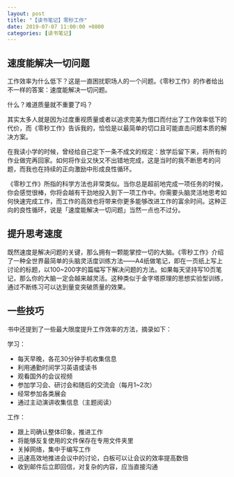 ```yaml
---
layout: post
title: "【读书笔记】零秒工作"
date: 2019-07-07 11:00:00 +0800
categories: [读书笔记]
---
```


## 速度能解决一切问题

工作效率为什么低下？这是一直困扰职场人的一个问题。《零秒工作》的作者给出不一样的答案：速度能解决一切问题。

什么？难道质量就不重要了吗？

其实太多人就是因为过度重视质量或者以追求完美为借口而付出了工作效率低下的代价，而《零秒工作》告诉我的，恰恰是以最简单的切口且可能直击问题本质的解决方案。

在我读小学的时候，曾经给自己定下一条不成文的规定：放学后留下来，将所有的作业做完再回家。如何将作业又快又不出错地完成，这是当时的我不断思考的问题，而我也在持续的正向激励中形成良性循环。

《零秒工作》所指的科学方法也非常类似。当你总是超前地完成一项任务的时候，你会感觉很棒，你将会越有干劲地投入到下一项工作中。你需要头脑灵活地思考如何快速完成工作，而工作的高效也将带来你更多能够改进工作的富余时间。这种正向的良性循环，说是「速度能解决一切问题」当然一点也不过分。

## 提升思考速度

既然速度是解决问题的关键，那么拥有一颗能掌控一切的大脑。《零秒工作》介绍了一种全世界最简单的头脑灵活度训练方法——A4纸做笔记，即在一页纸上写上讨论的标题，以100~200字的篇幅写下解决问题的方法。如果每天坚持写10页笔记，那么你的大脑一定会越来越灵活。这种类似于金字塔原理的思想实验型训练，通过不断练习可以达到量变突破质量的效果。

## 一些技巧

书中还提到了一些最大限度提升工作效率的方法，摘录如下：

学习：

* 每天早晚，各花30分钟手机收集信息
* 利用通勤时间学习英语或读书
* 观看国外的会议视频
* 参加学习会、研讨会和随后的交流会（每月1~2次）
* 经常参加各类展会
* 通过主动演讲收集信息（主题阅读）

工作：

* 跟上司确认整体印象，推进工作
* 将能够反复使用的文件保存在专用文件夹里
* 关掉网络，集中于编写工作
* 迅速高效地推进会议中的讨论，白板可以让会议的效率提高数倍
* 收到邮件后立即回信，对复杂的内容，应当直接沟通